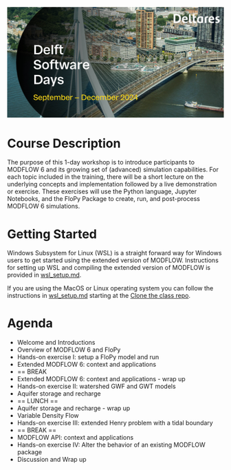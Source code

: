 <img src="./dsd-2024.jpg">

# Course Description
The purpose of this 1-day workshop is to introduce participants to MODFLOW 6 and its growing set of (advanced) simulation capabilities. For each topic included in the training, there will be a short lecture on the underlying concepts and implementation followed by a live demonstration or exercise. These exercises will use the Python language, Jupyter Notebooks, and the FloPy Package to create, run, and post-process MODFLOW 6 simulations.

# Getting Started
Windows Subsystem for Linux (WSL) is a straight forward way for Windows users to get started using the extended version of MODFLOW. Instructions for setting up WSL and compiling the extended version of MODFLOW is provided in [wsl_setup.md](./wsl_setup.md).

If you are using the MacOS or Linux operating system you can follow the instructions in [wsl_setup.md](./wsl_setup.md) starting at the [Clone the class repo](./wsl_setup.md#Clone-the-class-repo).

# Agenda
* Welcome and Introductions
* Overview of MODFLOW 6 and FloPy
* Hands-on exercise I: setup a FloPy model and run
* Extended MODFLOW 6: context and applications
* == BREAK
* Extended MODFLOW 6: context and applications - wrap up
* Hands-on exercise II: watershed GWF and GWT models
* Aquifer storage and recharge
* == LUNCH ==
* Aquifer storage and recharge - wrap up
* Variable Density Flow
* Hands-on exercise III: extended Henry problem with a tidal boundary
* == BREAK ==
* MODFLOW API: context and applications
* Hands-on exercise IV: Alter the behavior of an existing MODFLOW package
* Discussion and Wrap up

